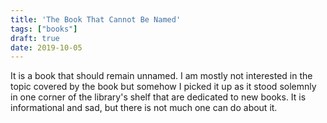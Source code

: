 ```yaml
---
title: 'The Book That Cannot Be Named'
tags: ["books"]
draft: true
date: 2019-10-05
---
```


It is a book that should remain unnamed.
I am mostly not interested in the topic covered by the book but somehow I picked it up as it stood solemnly in one corner of the library's shelf that are dedicated to new books.
It is informational and sad, but there is not much one can do about it.